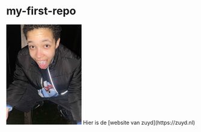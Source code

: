 # my-first-repo
<img src="jada.jpg" alt="jada" width="200">
Hier is de [website van zuyd](https://zuyd.nl)
